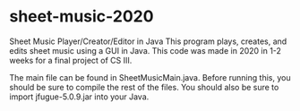 # sheet-music-2020
Sheet Music Player/Creator/Editor in Java
This program plays, creates, and edits sheet music using a GUI in Java. This code was made in 2020 in 1-2 weeks for a final project of 
CS III.

The main file can be found in SheetMusicMain.java. Before running this, you should be sure to compile the rest of the files. You should also be sure to import jfugue-5.0.9.jar into your Java.
